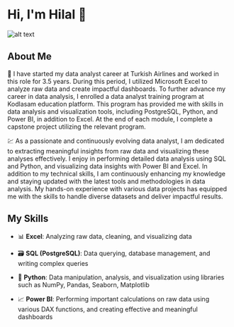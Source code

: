 # Hi, I'm Hilal 👋

![alt text](https://cdn.discordapp.com/attachments/1067439304965640263/1275827628238045218/data_analysis.jpg?ex=66c74e92&is=66c5fd12&hm=035d4504db56758fb4caebcc801561babed6611a7559bfd7f2b5cc4d2afb7601&)
 
## About Me

🎯 I have started my data analyst career at Turkish Airlines and worked in this role for 3.5 years. During this period, I utilized Microsoft Excel to analyze raw data and create impactful dashboards. To further advance my career in data analysis, I enrolled a data analyst training program at Kodlasam education platform. This program has provided me with skills in data analysis and visualization tools, including PostgreSQL, Python, and Power BI, in addition to Excel. At the end of each module, I complete a capstone project utilizing the relevant program.

💹 As a passionate and continuously evolving data analyst, I am dedicated to extracting meaningful insights from raw data and visualizing these analyses effectively. I enjoy in performing detailed data analysis using SQL and Python, and visualizing data insights with Power BI and Excel. In addition to my technical skills, I am continuously enhancing my knowledge and staying updated with the latest tools and methodologies in data analysis. My hands-on experience with various data projects has equipped me with the skills to handle diverse datasets and deliver impactful results.

## My Skills 

- 📊 **Excel**: 
  Analyzing raw data, cleaning, and visualizing data
  
- 🗃️ **SQL (PostgreSQL)**: 
  Data querying, database management, and writing complex queries
  
- 🐍 **Python**: 
  Data manipulation, analysis, and visualization using libraries such as NumPy, Pandas, Seaborn, Matplotlib
  
- 📈 **Power BI**: 
  Performing important calculations on raw data using various DAX functions, and creating effective and meaningful dashboards
